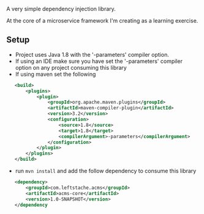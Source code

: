 A very simple dependency injection library.

At the core of a microservice framework I'm creating as a learning exercise.

Setup
-----

 - Project uses Java 1.8 with the '-parameters' compiler option.
 - If using an IDE make sure you have set the '-parameters' compiler option on any project consuming this library
 - If using maven set the following

 ```xml
    <build>
        <plugins>
            <plugin>
                <groupId>org.apache.maven.plugins</groupId>
                <artifactId>maven-compiler-plugin</artifactId>
                <version>3.2</version>
                <configuration>
                    <source>1.8</source>
                    <target>1.8</target>
                    <compilerArgument>-parameters</compilerArgument>
                </configuration>
            </plugin>
        </plugins>
    </build>
 ```
 - run `mvn install` and add the follow dependency to consume this library

 ```xml
    <dependency>
        <groupId>com.leftstache.acms</groupId>
        <artifactId>acms-core</artifactId>
        <version>1.0-SNAPSHOT</version>
    </dependency
 ```

